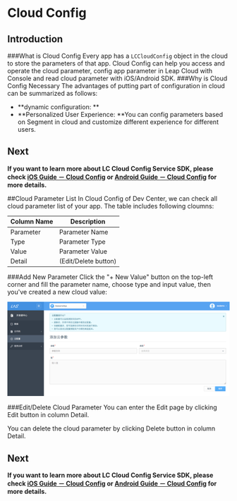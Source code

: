 # Cloud Config
## Introduction
###What is Cloud Config
Every app has a `LCCloudConfig` object in the cloud to store the parameters of that app. Cloud Config can help you access and operate the cloud parameter, config  app parameter in Leap Cloud with Console and read cloud parameter with iOS/Android SDK.
###Why is Cloud Config Necessary
The advantages of putting part of configuration in cloud can be summarized as follows:

* **dynamic configuration: **
* **Personalized User Experience: **You can config parameters based on Segment in cloud and customize different experience for different users.

## Next

**If you want to learn more about LC Cloud Config Service SDK, please check [iOS Guide － Cloud Config](LC_DOCS_GUIDE_LINK_PLACEHOLDER_IOS#CLOUD_CONFIG_EN) or [Android Guide － Cloud Config](LC_DOCS_GUIDE_LINK_PLACEHOLDER_ANDROID#CLOUD_CONFIG_EN) for more details.**

##Cloud Parameter List
In Cloud Config of Dev Center, we can check all cloud parameter list of your app. The table includes following cloumns:

Column Name|Description
-------|-------
Parameter|Parameter Name
Type|Parameter Type
Value|Parameter Value
Detail|(Edit/Delete button)

###Add New Parameter
Click the "+ New Value" button on the top-left corner and fill the parameter name, choose type and input value, then you've created a new cloud value:

![imgCFAddConfig.png](../../../images/imgCFAddConfig.png)

###Edit/Delete Cloud Parameter
You can enter the Edit page by clicking Edit button in column Detail.

You can delete the cloud parameter by clicking Delete button in column Detail.

## Next

**If you want to learn more about LC Cloud Config Service SDK, please check [iOS Guide － Cloud Config](LC_DOCS_GUIDE_LINK_PLACEHOLDER_IOS#CLOUD_CONFIG_EN) or [Android Guide － Cloud Config](LC_DOCS_GUIDE_LINK_PLACEHOLDER_ANDROID#CLOUD_CONFIG_EN) for more details.**
